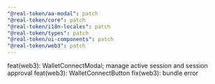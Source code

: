 ```yaml
---
"@real-token/aa-modal": patch
"@real-token/core": patch
"@real-token/i18n-locales": patch
"@real-token/types": patch
"@real-token/ui-components": patch
"@real-token/web3": patch
---
```


feat(web3): WalletConnectModal; manage active session and session approval
feat(web3): WalletConnectButton
fix(web3): bundle error

